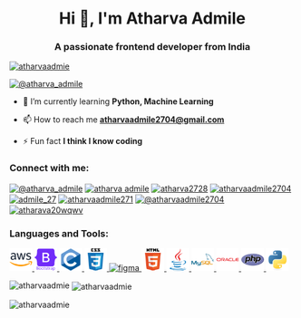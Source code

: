 <h1 align="center">Hi 👋, I'm Atharva Admile</h1>
<h3 align="center">A passionate frontend developer from India</h3>

<p align="left"> <a href="https://github.com/ryo-ma/github-profile-trophy"><img src="https://github-profile-trophy.vercel.app/?username=atharvaadmie" alt="atharvaadmie" /></a> </p>

<p align="left"> <a href="https://twitter.com/@atharva_admile" target="blank"><img src="https://img.shields.io/twitter/follow/@atharva_admile?logo=twitter&style=for-the-badge" alt="@atharva_admile" /></a> </p>

- 🌱 I’m currently learning **Python, Machine Learning**

- 📫 How to reach me **atharvaadmile2704@gmail.com**

- ⚡ Fun fact **I think I know coding**

<h3 align="left">Connect with me:</h3>
<p align="left">
<a href="https://twitter.com/@atharva_admile" target="blank"><img align="center" src="https://raw.githubusercontent.com/rahuldkjain/github-profile-readme-generator/master/src/images/icons/Social/twitter.svg" alt="@atharva_admile" height="30" width="40" /></a>
<a href="https://linkedin.com/in/atharva admile" target="blank"><img align="center" src="https://raw.githubusercontent.com/rahuldkjain/github-profile-readme-generator/master/src/images/icons/Social/linked-in-alt.svg" alt="atharva admile" height="30" width="40" /></a>
<a href="https://kaggle.com/atharva2728" target="blank"><img align="center" src="https://raw.githubusercontent.com/rahuldkjain/github-profile-readme-generator/master/src/images/icons/Social/kaggle.svg" alt="atharva2728" height="30" width="40" /></a>
<a href="https://medium.com/atharvaadmile2704" target="blank"><img align="center" src="https://raw.githubusercontent.com/rahuldkjain/github-profile-readme-generator/master/src/images/icons/Social/medium.svg" alt="atharvaadmile2704" height="30" width="40" /></a>
<a href="https://www.codechef.com/users/admile_27" target="blank"><img align="center" src="https://cdn.jsdelivr.net/npm/simple-icons@3.1.0/icons/codechef.svg" alt="admile_27" height="30" width="40" /></a>
<a href="https://www.hackerrank.com/atharvaadmile271" target="blank"><img align="center" src="https://raw.githubusercontent.com/rahuldkjain/github-profile-readme-generator/master/src/images/icons/Social/hackerrank.svg" alt="atharvaadmile271" height="30" width="40" /></a>
<a href="https://www.hackerearth.com/@atharvaadmile2704" target="blank"><img align="center" src="https://raw.githubusercontent.com/rahuldkjain/github-profile-readme-generator/master/src/images/icons/Social/hackerearth.svg" alt="@atharvaadmile2704" height="30" width="40" /></a>
<a href="https://auth.geeksforgeeks.org/user/atharava20wqwv" target="blank"><img align="center" src="https://raw.githubusercontent.com/rahuldkjain/github-profile-readme-generator/master/src/images/icons/Social/geeks-for-geeks.svg" alt="atharava20wqwv" height="30" width="40" /></a>
</p>

<h3 align="left">Languages and Tools:</h3>
<p align="left"> <a href="https://aws.amazon.com" target="_blank" rel="noreferrer"> <img src="https://raw.githubusercontent.com/devicons/devicon/master/icons/amazonwebservices/amazonwebservices-original-wordmark.svg" alt="aws" width="40" height="40"/> </a> <a href="https://getbootstrap.com" target="_blank" rel="noreferrer"> <img src="https://raw.githubusercontent.com/devicons/devicon/master/icons/bootstrap/bootstrap-plain-wordmark.svg" alt="bootstrap" width="40" height="40"/> </a> <a href="https://www.cprogramming.com/" target="_blank" rel="noreferrer"> <img src="https://raw.githubusercontent.com/devicons/devicon/master/icons/c/c-original.svg" alt="c" width="40" height="40"/> </a> <a href="https://www.w3schools.com/css/" target="_blank" rel="noreferrer"> <img src="https://raw.githubusercontent.com/devicons/devicon/master/icons/css3/css3-original-wordmark.svg" alt="css3" width="40" height="40"/> </a> <a href="https://www.figma.com/" target="_blank" rel="noreferrer"> <img src="https://www.vectorlogo.zone/logos/figma/figma-icon.svg" alt="figma" width="40" height="40"/> </a> <a href="https://www.w3.org/html/" target="_blank" rel="noreferrer"> <img src="https://raw.githubusercontent.com/devicons/devicon/master/icons/html5/html5-original-wordmark.svg" alt="html5" width="40" height="40"/> </a> <a href="https://www.java.com" target="_blank" rel="noreferrer"> <img src="https://raw.githubusercontent.com/devicons/devicon/master/icons/java/java-original.svg" alt="java" width="40" height="40"/> </a> <a href="https://www.mysql.com/" target="_blank" rel="noreferrer"> <img src="https://raw.githubusercontent.com/devicons/devicon/master/icons/mysql/mysql-original-wordmark.svg" alt="mysql" width="40" height="40"/> </a> <a href="https://www.oracle.com/" target="_blank" rel="noreferrer"> <img src="https://raw.githubusercontent.com/devicons/devicon/master/icons/oracle/oracle-original.svg" alt="oracle" width="40" height="40"/> </a> <a href="https://www.php.net" target="_blank" rel="noreferrer"> <img src="https://raw.githubusercontent.com/devicons/devicon/master/icons/php/php-original.svg" alt="php" width="40" height="40"/> </a> <a href="https://www.python.org" target="_blank" rel="noreferrer"> <img src="https://raw.githubusercontent.com/devicons/devicon/master/icons/python/python-original.svg" alt="python" width="40" height="40"/> </a> </p>

<p><img align="left" src="https://github-readme-stats.vercel.app/api/top-langs?username=atharvaadmie&show_icons=true&locale=en&layout=compact" alt="atharvaadmie" /></p>

<p>&nbsp;<img align="center" src="https://github-readme-stats.vercel.app/api?username=atharvaadmie&show_icons=true&locale=en" alt="atharvaadmie" /></p>

<p><img align="center" src="https://github-readme-streak-stats.herokuapp.com/?user=atharvaadmie&" alt="atharvaadmie" /></p>
